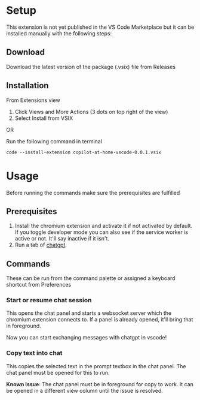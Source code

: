 # Setup

This extension is not yet published in the VS Code Marketplace but it can be installed manually with the following steps:

## Download

Download the latest version of the package (.vsix) file from Releases

## Installation

From Extensions view

1. Click Views and More Actions (3 dots on top right of the view)
2. Select Install from VSIX

OR

Run the following command in terminal

```
code --install-extension copilot-at-home-vscode-0.0.1.vsix
```

# Usage

Before running the commands make sure the prerequisites are fulfilled

## Prerequisites

1. Install the chromium extension and activate it if not activated by default. If you toggle developer mode you can also see if the service worker is active or not. It'll say inactive if it isn't.
2. Run a tab of [chatgpt](https://chat.openai.com/).

## Commands

These can be run from the command palette or assigned a keyboard shortcut from Preferences

### Start or resume chat session

This opens the chat panel and starts a websocket server which the chromium extension connects to. If a panel is already opened, it'll bring that in foreground.

Now you can start exchanging messages with chatgpt in vscode!

### Copy text into chat

This copies the selected text in the prompt textbox in the chat panel. The chat panel must be opened for this to run.

**Known issue**: The chat panel must be in foreground for copy to work. It can be opened in a different view column until the issue is resolved.
